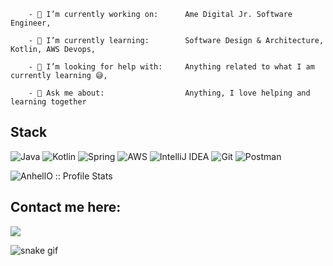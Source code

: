 


		- 🔭 I’m currently working on:      Ame Digital Jr. Software Engineer,
    
		- 🌱 I’m currently learning:        Software Design & Architecture, Kotlin, AWS Devops,
    
		- 🤔 I’m looking for help with:     Anything related to what I am currently learning 😅,
    
		- 💬 Ask me about:                  Anything, I love helping and learning together

## Stack
![Java](https://img.shields.io/badge/java-%23ED8B00.svg?style=for-the-badge&logo=java&logoColor=white)
![Kotlin](https://img.shields.io/badge/kotlin-%230095D5.svg?style=for-the-badge&logo=kotlin&logoColor=white)
![Spring](https://img.shields.io/badge/spring-%236DB33F.svg?style=for-the-badge&logo=spring&logoColor=white)
![AWS](https://img.shields.io/badge/AWS-%23FF9900.svg?style=for-the-badge&logo=amazon-aws&logoColor=white)
![IntelliJ IDEA](https://img.shields.io/badge/IntelliJIDEA-000000.svg?style=for-the-badge&logo=intellij-idea&logoColor=white)
![Git](https://img.shields.io/badge/git-%23F05033.svg?style=for-the-badge&logo=git&logoColor=white)
![Postman](https://img.shields.io/badge/Postman-FF6C37?style=for-the-badge&logo=postman&logoColor=white)

<p align="left"><img src="https://github-readme-stats.vercel.app/api?username=guidorosario&show_icons=true&count_private=true&hide=contribs,issues&theme=chartreuse-dark" alt="AnhellO :: Profile Stats" /></p>

## Contact me here:
 <a href="https://www.linkedin.com/in/guilherme-almeida-b812b3141" target="_blank"><img src="https://img.shields.io/badge/-LinkedIn-%230077B5?style=for-the-badge&logo=linkedin&logoColor=white" target="_blank"></a> 

![snake gif](https://github.com/guidorosario/guidorosario/blob/output/github-contribution-grid-snake.gif)
